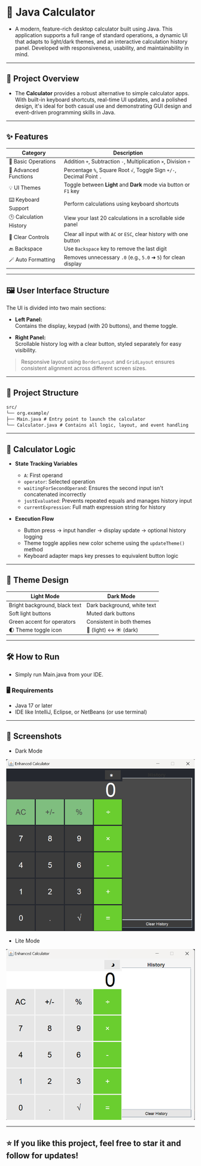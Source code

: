 # 🧮 Java Calculator

 - A modern, feature-rich desktop calculator built using Java. This application supports a full range of standard operations, a dynamic UI that adapts to light/dark themes, and an interactive calculation history panel. Developed with responsiveness, usability, and maintainability in mind.

---

## 📌 Project Overview

- The **Calculator** provides a robust alternative to simple calculator apps. With built-in keyboard shortcuts, real-time UI updates, and a polished design, it's ideal for both casual use and demonstrating GUI design and event-driven programming skills in Java.

---

## ✨ Features

| Category | Description |
|----------|-------------|
| 🧮 Basic Operations | Addition `+`, Subtraction `-`, Multiplication `×`, Division `÷` |
| 🧠 Advanced Functions | Percentage `%`, Square Root `√`, Toggle Sign `+/-`, Decimal Point `.` |
| 💡 UI Themes | Toggle between **Light** and **Dark** mode via button or `F1` key |
| ⌨️ Keyboard Support | Perform calculations using keyboard shortcuts |
| 🕒 Calculation History | View your last 20 calculations in a scrollable side panel |
| 🧹 Clear Controls | Clear all input with `AC` or `ESC`, clear history with one button |
| 🔙 Backspace | Use `Backspace` key to remove the last digit |
| 🪄 Auto Formatting | Removes unnecessary `.0` (e.g., `5.0` ➜ `5`) for clean display |

---

## 🖼️ User Interface Structure

The UI is divided into two main sections:

- **Left Panel:**  
  Contains the display, keypad (with 20 buttons), and theme toggle.
  
- **Right Panel:**  
  Scrollable history log with a clear button, styled separately for easy visibility.

> Responsive layout using `BorderLayout` and `GridLayout` ensures consistent alignment across different screen sizes.

---

## 📁 Project Structure

```
src/
└── org.example/
├── Main.java # Entry point to launch the calculator
└── Calculator.java # Contains all logic, layout, and event handling
```

---

## 🧠 Calculator Logic

- **State Tracking Variables**
  - `A`: First operand
  - `operator`: Selected operation
  - `waitingForSecondOperand`: Ensures the second input isn't concatenated incorrectly
  - `justEvaluated`: Prevents repeated equals and manages history input
  - `currentExpression`: Full math expression string for history

- **Execution Flow**
  - Button press → input handler → display update → optional history logging
  - Theme toggle applies new color scheme using the `updateTheme()` method
  - Keyboard adapter maps key presses to equivalent button logic

---

## 🎨 Theme Design

| Light Mode | Dark Mode |
|------------|-----------|
| Bright background, black text | Dark background, white text |
| Soft light buttons | Muted dark buttons |
| Green accent for operators | Consistent in both themes |
| 🌓 Theme toggle icon | 🌙 (light) ↔ ☀️ (dark) |

---

## 🛠️ How to Run

- Simply run Main.java from your IDE.
  
### 🖥️ Requirements
- Java 17 or later
- IDE like IntelliJ, Eclipse, or NetBeans (or use terminal)

---

## 📸 Screenshots

- Dark Mode
  
![image](https://github.com/Sachith-Piyathunga/Calculator/blob/31d8308563b04cd28ea8e7b58b929e6d04125f8b/Screenshots/Screenshot_20250624_060757.png)

- Lite Mode

![image](https://github.com/Sachith-Piyathunga/Calculator/blob/31d8308563b04cd28ea8e7b58b929e6d04125f8b/Screenshots/Screenshot_20250624_060806.png)

---

## ⭐ If you like this project, feel free to star it and follow for updates!
